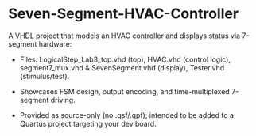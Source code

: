 # Seven-Segment-HVAC-Controller
A VHDL project that models an HVAC controller and displays status via 7-segment hardware:

- Files: LogicalStep_Lab3_top.vhd (top), HVAC.vhd (control logic), segment7_mux.vhd & SevenSegment.vhd (display), Tester.vhd (stimulus/test).

- Showcases FSM design, output encoding, and time-multiplexed 7-segment driving.

- Provided as source-only (no .qsf/.qpf); intended to be added to a Quartus project targeting your dev board.
